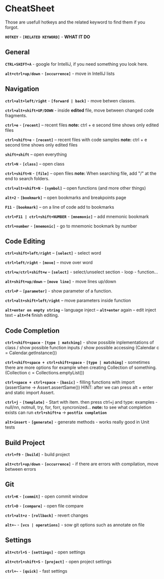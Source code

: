 # CheatSheet
Those are usefull hotkeys and the related keyword to find them if you forgot.

**`HOTKEY`** - **`[RELATED KEYWORD]`** - **WHAT IT DO**

## General
**`CTRL+SHIFT+A`** - google for IntelliJ, if you need something you look here.

**`alt+ctrl+up/down`** - **`[occurrence]`** - move in IntelliJ lists

## Navigation

 **`ctrl+alt+left/right`** - **`[forward | back]`** - move betwen classes.

 **`ctrl+alt+shift+UP/DOWN`** - inside **edited** file, move between changed code fragments.

**`ctrl+e`** - **`[recent]`** – recent files **note:** ctrl + e second time shows only edited files

**`ctrl+shift+e`** - **`[recent]`** – recent files with code samples **note:** ctrl + e second time shows only edited files

**`shift+shift`** – open everything

**`ctrl+N`** - **`[class]`** – open class

**`ctrl+shift+N`** - **`[file]`** – open files **note:** When searching file, add "/" at the end to search folders.

**`ctrl+alt+shift+N`** - **`[symbol]`** – open functions (and more other things)

**`alt+2`** - **`[bookmark]`** – open bookmarks and breakpoints page

**`F11`** - **`[bookmark]`** – on a line of code add to bookmarks

**`ctrl+F11 | ctrl+shift+NUMBER`** - **`[mnemonic]`** – add mnemonic bookmark

**`ctrl+number`** - **`[mnemonic]`** - go to mnemonic bookmark by number

## Code Editing

**`ctrl+shift+left/right`** – **`[select]`** - select word

**`ctrl+left/right`** - **`[move]`** – move over word

**`ctrl+w/ctrl+shift+w`** – **`[select]`** - select/unselect section - loop - function...

**`alt+shift+up/down`** – **`[move line]`** - move lines up/down

**`ctrl+P`** – **`[parameter]`** - show parameter of a function.

**`ctrl+alt+shift+left/right`** – move parameters inside function

**`alt+enter on empty string`** – language inject – **`alt+enter`** again – edit inject text – **`alt+f4`** finish editing.

## Code Completion

**`ctrl+shift+space`** - **`[type | matching]`** - show possible inplementations of class / show possible function inputs / show possible accessing (Calendar c = Calendar.getInstance())

**`ctrl+shift+space + ctrl+shift+space`** - **`[type | matching]`** - sometimes there are more options for example when creating Collection of something. (Collection c = Collections.emptyList())

**`ctrl+space + ctrl+space`** - **`[basic]`** - filling functions with import (assertSame -> Assert.assertSame()) HINT: after we can press alt + enter and static import Assert.

**`ctrl+j`** - **`[template]`** - Start with item. then press ctrl+j and type: examples - null/nn, notnull, try, for, forr, syncronized… **note:** to see what completion exists can run **`ctrl+shift+a`** -> **`postfix completion`**

**`alt+insert`** - **`[generate]`** - generate methods - works really good in Unit tests

## Build Project

**`ctrl+f9`** - **`[build]`** - build project

**`alt+ctrl+up/down`** - **`[occurrence]`** - if there are errors with compilation, move between errors

## Git

**`ctrl+K`** - **`[commit]`** - open commit window

**`ctrl+D`** - **`[compare]`** - open file compare

**`ctrl+alt+z`** - **`[rollback]`** - revert changes

**`alt+~`** - **`[vcs | operations]`** - sow git options such as annotate on file

## Settings

**`alt+ctrl+S`** - **`[settings]`** - open settings

**`alt+ctrl+shift+S`** - **`[project]`** - open project settings

**`ctrl+~`** - **`[quick]`** - fast settings
